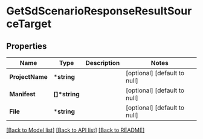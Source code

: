 # GetSdScenarioResponseResultSourceTarget

## Properties
Name | Type | Description | Notes
------------ | ------------- | ------------- | -------------
**ProjectName** | ***string** |  | [optional] [default to null]
**Manifest** | **[]\*string** |  | [optional] [default to null]
**File** | ***string** |  | [optional] [default to null]

[[Back to Model list]](../README.md#documentation-for-models) [[Back to API list]](../README.md#documentation-for-api-endpoints) [[Back to README]](../README.md)


